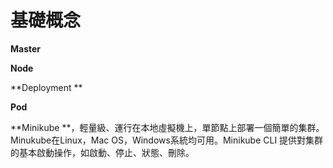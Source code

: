 # 基礎概念

**Master**

**Node**

**Deployment **

**Pod**

**Minikube **，輕量級、運行在本地虛擬機上，單節點上部署一個簡單的集群。Minukube在Linux，Mac OS，Windows系統均可用。Minikube CLI 提供對集群的基本啟動操作，如啟動、停止、狀態、刪除。
